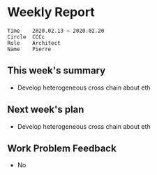 # Weekly Report 

```
Time	2020.02.13 ~ 2020.02.20
Circle	CCCc
Role	Architect
Name	Pierre
```
## This week's summary

- Develop heterogeneous cross chain about eth 

## Next week's plan

- Develop heterogeneous cross chain about eth 

## Work Problem Feedback

- No

